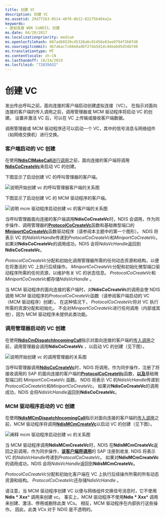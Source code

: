 ```yaml
---
title: 创建 VC
description: 创建 VC
ms.assetid: 29d7f2b3-0514-46f8-8b12-02275b404a2a
keywords:
- 虚拟连接 WDK CoNDIS，创建
ms.date: 04/20/2017
ms.localizationpriority: medium
ms.openlocfilehash: 607ad68529c45328a6c01456e83ee9794f3b07d8
ms.sourcegitcommit: 4b7a6ac7c68e6ad6f27da5d1dc4deabd5d34b748
ms.translationtype: MT
ms.contentlocale: zh-CN
ms.lasthandoff: 10/24/2019
ms.locfileid: "72835032"
---
```

# <a name="creating-a-vc"></a>创建 VC





发出传出呼叫之前，面向连接的客户端启动创建虚拟连接（VC）。 在指示对面向连接的客户端的传入调用之前，调用管理器或 MCM 驱动程序将启动 VC 的创建。 设置并激活 VC 后，可以在 VC 上传输或接收客户端数据。

调用管理器或 MCM 驱动程序还可以启动一个 VC，其中的信号消息与网络组件（如网络交换机）进行交换。

### <a name="client-initiated-creation-of-a-vc"></a>客户端启动的 VC 创建

在使用[**NdisClMakeCall**](https://docs.microsoft.com/windows-hardware/drivers/ddi/ndis/nf-ndis-ndisclmakecall)[进行调用](making-a-call.md)之前，面向连接的客户端将调用[**NdisCoCreateVc**](https://docs.microsoft.com/windows-hardware/drivers/ddi/ndis/nf-ndis-ndiscocreatevc)来启动 VC 的创建。

下图显示了启动创建 VC 的呼叫管理器的客户端。

![说明开始创建 vc 的呼叫管理器客户端的关系图](images/cm-05.png)

下图显示了启动创建 VC 的 MCM 驱动程序的客户端。

![说明 mcm 驱动程序启动创建 vc 的客户端的关系图](images/fig1-05.png)

当呼叫管理器面向连接的客户端调用**NdisCoCreateVc**时，NDIS 会调用，作为同步操作、调用管理器的[**ProtocolCoCreateVc**](https://docs.microsoft.com/windows-hardware/drivers/ddi/ndis/nc-ndis-protocol_co_create_vc)函数和基础微型端口的[**MiniportCoCreateVc**](https://docs.microsoft.com/windows-hardware/drivers/ddi/ndis/nc-ndis-miniport_co_create_vc)函数驱动程序（请参阅本主题中的第一个图形）。 NDIS 将表示 VC 的*NdisVcHandle*传递到*ProtocolCoCreateVc*和*MiniportCoCreateVc*。 如果对**NdisCoCreateVc**的调用成功，NDIS 会将*NdisVcHandle*返回到**NdisCoCreateVc**。

*ProtocolCoCreateVc*分配和初始化调用管理器所需的任何动态资源和结构，以便在将激活的 VC 上执行后续操作。 *MiniportCoCreateVc*分配和初始化微型端口驱动程序所需的任何资源，以维护有关 VC 的状态信息。 *ProtocolCoCreateVc*和*MiniportCoCreateVc*都存储*NdisVcHandle* 。

当 MCM 驱动程序的面向连接的客户端时，对**NdisCoCreateVc**的调用会使 NDIS 调用 MCM 驱动程序的*ProtocolCoCreateVc*函数（请参阅客户端启动的 VC （MCM 驱动程序）创建）。 在这种情况下， *ProtocolCoCreateVc*将对 VC 执行所需的资源分配和初始化。 不会对*MiniportCoCreateVc*进行任何调用（内部或其他），因为 MCM 驱动程序未提供此类功能。

### <a name="call-manager-initiated-creation-of-a-vc"></a>调用管理器启动的 VC 创建

在使用[**NdisCmDispatchIncomingCall**](https://docs.microsoft.com/windows-hardware/drivers/ddi/ndis/nf-ndis-ndiscmdispatchincomingcall)指示对面向连接的客户端的[传入调用](indicating-an-incoming-call.md)之前，调用管理器会调用**NdisCoCreateVc** ，以启动 VC 的创建（见下图）。

![说明开始创建 vc 的调用管理器的关系图](images/cm-06.png)

当呼叫管理器调用[**NdisCoCreateVc**](https://docs.microsoft.com/windows-hardware/drivers/ddi/ndis/nf-ndis-ndiscocreatevc)时，NDIS 将调用，作为同步操作，注册了将接收调用的 SAP 的面向连接的客户端的[**ProtocolCoCreateVc**](https://docs.microsoft.com/windows-hardware/drivers/ddi/ndis/nc-ndis-protocol_co_create_vc)函数，[**以及**](https://docs.microsoft.com/windows-hardware/drivers/ddi/ndis/nc-ndis-miniport_co_create_vc)基础微型端口的 MiniportCoCreateVc 函数。 NDIS 将表示 VC 的*NdisVcHandle*传递到*ProtocolCoCreateVc*和*MiniportCoCreateVc*。 如果对**NdisCoCreateVc**的调用成功，NDIS 会将*NdisVcHandle*返回到**NdisCoCreateVc**。

### <a name="mcm-driver-initiated-creation-of-a-vc"></a>MCM 驱动程序启动的 VC 创建

在使用[**NdisMCmDispatchIncomingCall**](https://docs.microsoft.com/windows-hardware/drivers/ddi/ndis/nf-ndis-ndismcmdispatchincomingcall)指示对面向连接的客户端的[传入调用](indicating-an-incoming-call.md)之前，MCM 驱动程序将调用[**NdisMCmCreateVc**](https://docs.microsoft.com/windows-hardware/drivers/ddi/ndis/nf-ndis-ndismcmcreatevc)以启动 VC 的创建（见下图）。

![阐释 mcm 驱动程序启动创建 vc 的关系图](images/fig1-06.png)

当 MCM 驱动程序调用**NdisMCmCreateVc**时，NDIS 在**NdisMCmCreateVc**返回之前调用，作为同步操作，[**该客户端将调用**](https://docs.microsoft.com/windows-hardware/drivers/ddi/ndis/nc-ndis-protocol_co_create_vc)的 SAP 注册到收发. NDIS 将表示 VC 的*NdisVcHandle*传递到*ProtocolCoCreateVc*。 如果对**NdisMCmCreateVc**的调用成功，NDIS 会将*NdisVcHandle*返回到**NdisMCmCreateVc**。

*ProtocolCoCreateVc*分配和初始化客户端在 VC 上执行后续操作所需的所有动态资源和结构。 *ProtocolCoCreateVc*还存储*NdisVcHandle* 。

请注意，当 MCM 驱动程序创建 VC 以便与网络组件交换信号消息时，它不使用**Ndis * Xxx*** 调用来创建 vc。 事实上，MCM 驱动程序不使用**Ndis * Xxx*** 调用来创建、激活、停用或删除此类 VCs。 相反，MCM 驱动程序在内部执行这些操作。 因此，此类 VCs 对于 NDIS 是不透明的。

 

 





